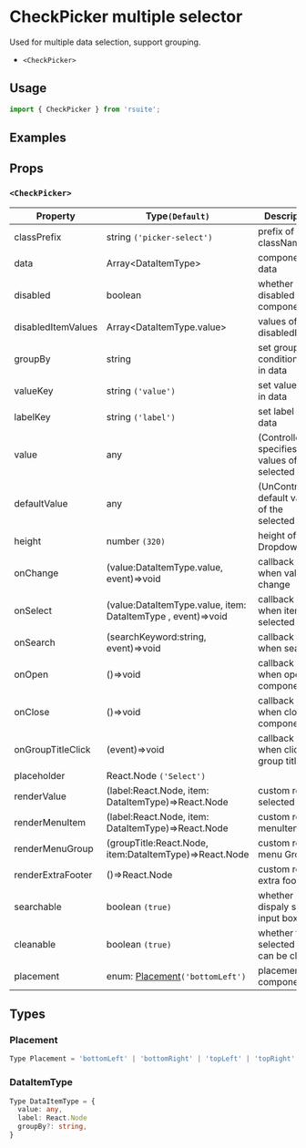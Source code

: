 # CheckPicker multiple selector

Used for multiple data selection, support grouping.

* `<CheckPicker>`

## Usage

```js
import { CheckPicker } from 'rsuite';
```

## Examples

<!--{demo}-->

## Props

### `<CheckPicker>`

| Property           | Type`(Default)`                                              | Description                                             |
| ------------------ | ------------------------------------------------------------ | ------------------------------------------------------- |
| classPrefix        | string `('picker-select')`                                   | prefix of className                                     |
| data               | Array&lt;DataItemType&gt;                                    | componetn data                                          |
| disabled           | boolean                                                      | whether disabled componet                               |
| disabledItemValues | Array&lt;DataItemType.value&gt;                              | values of disabledItems                                 |
| groupBy            | string                                                       | set group condition key in data                         |
| valueKey           | string `('value')`                                           | set value key in data                                   |
| labelKey           | string `('label')`                                           | set label key in data                                   |
| value              | any                                                          | (Controlled) specifies the values of the selected items |
| defaultValue       | any                                                          | (UnControlled) default values of the selected items     |
| height             | number `(320)`                                               | height of Dropdown                                      |
| onChange           | (value:DataItemType.value, event)=>void                      | callback fired when value change                        |
| onSelect           | (value:DataItemType.value, item: DataItemType , event)=>void | callback fired when item is selected                    |
| onSearch           | (searchKeyword:string, event)=>void                          | callback fired when search                              |
| onOpen             | ()=>void                                                     | callback fired when open component                      |
| onClose            | ()=>void                                                     | callback fired when close component                     |
| onGroupTitleClick  | (event)=>void                                                | callback fired when click the group title               |
| placeholder        | React.Node `('Select')`                                      |                                                         |
| renderValue        | (label:React.Node, item: DataItemType)=>React.Node           | custom render selected items                            |
| renderMenuItem     | (label:React.Node, item: DataItemType)=>React.Node           | custom render menuItems                                 |
| renderMenuGroup    | (groupTitle:React.Node, item:DataItemType)=>React.Node       | custom render menu Group                                |
| renderExtraFooter  | ()=>React.Node                                               | custom render extra footer                              |
| searchable         | boolean `(true)`                                             | whether dispaly search input box                        |
| cleanable          | boolean `(true)`                                             | whether the selected value can be cleared               |
| placement          | enum: [Placement](#Placement)`('bottomLeft')`                | placement of component                                  |

## Types

### Placement

```js
Type Placement = 'bottomLeft' | 'bottomRight' | 'topLeft' | 'topRight' | 'leftTop' | 'rightTop' | 'leftBottom' | 'rightBottom';
```

### DataItemType

```ts
Type DataItemType = {
  value: any,
  label: React.Node
  groupBy?: string,
}
```
